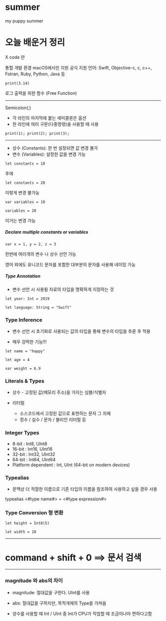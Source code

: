 # summer
my puppy summer


# 오늘 배운거 정리

X code 란

통합 개발 환경
macOS에서만 지원
공식 지원 언어: Swift, Objective-c, c, c++, Fotran, Ruby, Python, Java 등

`print(3.14)`


로그 출력을 위한 함수 (Free Function)

---
Semicolon(;)
* 각 라인의 마지막에 붙는 세미콜론은 옵션
* 한 라인에 여러 구문(다중명령)을 사용할 때 사용

`print(1); print(2); print(3);`

---

* 상수 (Constants): 한 번 설정되면 값 변경 불가
* 변수 (Variables): 설정한 값을 변경 가능

`let constants = 10`


후에 


`let constants = 20`


이렇게 변경 불가능


`var variables = 10`


`variables = 20`


이거는 변경 가능

##### Declare multiple constants or variables


`var x = 1, y = 2, z = 3`


한번에 여러개의 변수 나 상수 선언 가능


영어 외에도 유니코드 문자를 포함한 대부분의 문자를 사용해 네이밍 가능

##### Type Annotation


* 변수 선언 시 사용될 자료의 타입을 명확하게 지정하는 것


`let year: Int = 2019`


`let language: String = "Swift"`


### Type Inference


* 변수 선언 시 초기화로 사용되는 값의 타입을 통해 변수의 타입을 추론 후 적용


* 매우 강력한 기능!!!


`let name = "happy"`


`let age = 4`


`var weight = 6.9`



### Literals & Types


* 상수 - 고정된 값(메모리 주소)을 가지는 심볼/식별자


* 리터럴
  * 소스코드에서 고정된 값으로 표현하는 문자 그 자체
  * 정수 / 실수 / 문자 / 불리언 리터럴 등



### Integer Types


 *  8-bit : Int8, UInt8
 * 16-bit : Int16, UInt16
 * 32-bit : Int32, UInt32
 * 64-bit : Int64, UInt64
 * Platform dependent : Int, UInt (64-bit on modern devices)
 
 
 
### Typealias
 - 문맥상 더 적절한 이름으로 기존 타입의 이름을 참조하여 사용하고 싶을 경우 사용
 
 
 
 typealias <#type name#> = <#type expression#>
 
 
 ### Type Conversion 형 변환
 
 
 
`let height = Int8(5)`



`let width = 10`
 
 ---
 
 # command + shift + 0 ==> 문서 검색
 
 ---
 
 ### magnitude 와 abs의 차이
 
 
 * magnitude: 절대값을 구한다. UInt를 사용
 * abs: 절대값을 구하지만, 목적개체의 Type을 가져옴
 
 
 
 * 양수를 사용할 때 Int / UInt 중 Int가 CPU가 작업할 때 조금이나마 편하다고함
 
 
 
 
 
 
 
 
 
 
 
 
